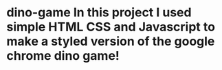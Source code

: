 # dino-game In this project I used simple HTML CSS and Javascript to make a styled version of the google chrome dino game!
